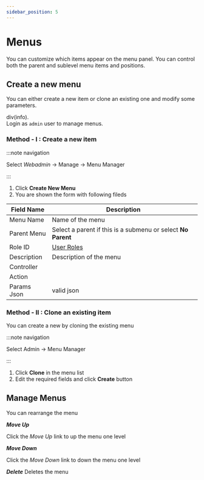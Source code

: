 ```yaml
---
sidebar_position: 5
---
```


# Menus

You can customize which items appear on the menu panel. You can control
both the parent and sublevel menu items and positions.

## Create a new menu

You can either create a new item or clone an existing one and modify
some parameters.

div(info).  
Login as `admin` user to manage menus.

### Method - I : Create a new item

:::note navigation

Select *Webadmin* -\> Manage -\> Menu Manager

:::

1. Click **Create New Menu**
2. You are shown the form with following fileds

| Field Name  | Description                                                  |
| ----------- | ------------------------------------------------------------ |
| Menu Name   | Name of the menu                                             |
| Parent Menu | Select a parent if this is a submenu or select **No Parent** |
| Role ID     | [User Roles](/docs/ug/webadmin/userroles.html)               |
| Description | Description of the menu                                      |
| Controller  |                                                              |
| Action      |                                                              |
| Params Json | valid json                                                   |

### Method - II : Clone an existing item

You can create a new by cloning the existing menu

:::note navigation

Select Admin -\> Menu Manager

:::

1. Click **Clone** in the menu list
2. Edit the required fields and click **Create** button

## Manage Menus

You can rearrange the menu

***Move Up***

Click the *Move Up* link to up the menu one level

<!-- -->

***Move Down***

Click the *Move Down* link to down the menu one level

<!-- -->

***Delete***
Deletes the menu
